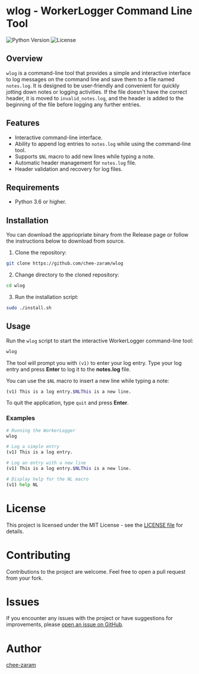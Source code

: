 # wlog - WorkerLogger Command Line Tool

![Python Version](https://img.shields.io/badge/python-3.6%2B-blue.svg)
![License](https://img.shields.io/badge/license-MIT-blue.svg)

## Overview

`wlog` is a command-line tool that provides a simple and interactive interface
to log messages on the command line and save them to a file named `notes.log`.
It is designed to be user-friendly and convenient for quickly jotting down notes
or logging activities. If the file doesn't have the correct header, it is moved
to `invalid_notes.log`, and the header is added to the beginning of the file
before logging any further entries.

## Features

- Interactive command-line interface.
- Ability to append log entries to `notes.log` while using the command-line
  tool.
- Supports `$NL` macro to add new lines while typing a note.
- Automatic header management for `notes.log` file.
- Header validation and recovery for log files.

## Requirements

- Python 3.6 or higher.

## Installation

You can download the appriopriate binary from the Release page or follow the
instructions below to download from source.

1. Clone the repository:

```sh
git clone https://github.com/chee-zaram/wlog
```

2. Change directory to the cloned repository:

```sh
cd wlog
```

3. Run the installation script:

```sh
sudo ./install.sh
```

## Usage

Run the `wlog` script to start the interactive WorkerLogger command-line tool:

```sh
wlog
```

The tool will prompt you with `(v1)` to enter your log entry. Type your log
entry and press **Enter** to log it to the **notes.log** file.

You can use the `$NL` macro to insert a new line while typing a note:

```sh
(v1) This is a log entry.$NLThis is a new line.
```

To quit the application, type `quit` and press **Enter**.

### Examples

```sh
# Running the WorkerLogger
wlog

# Log a simple entry
(v1) This is a log entry.

# Log an entry with a new line
(v1) This is a log entry.$NLThis is a new line.

# Display help for the NL macro
(v1) help NL
```

# License

This project is licensed under the MIT License - see the [LICENSE file](LICENSE)
for details.

# Contributing

Contributions to the project are welcome. Feel free to open a pull request from
your fork.

# Issues

If you encounter any issues with the project or have suggestions for
improvements, please
[open an issue on GitHub](https://github.com/chee-zaram/playground/issues).

# Author

[chee-zaram](https://github.com/chee-zaram)
